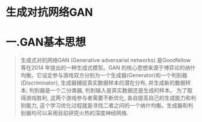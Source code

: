 生成对抗网络GAN
=============
# 一.GAN基本思想
> 生成式对抗网络GAN (Generative adversarial networks) 是Goodfellow 等在2014 年提出的一种生成式模型。GAN 的核心思想来源于博弈论的纳什均衡。它设定参与游戏双方分别为一个生成器(Generator)和一个判别器(Discriminator), 生成器捕捉真实数据样本的潜在分布, 并生成新的数据样本; 判别器是一个二分类器, 判别输入是真实数据还是生成的样本。 
为了取得游戏胜利, 这两个游戏参与者需要不断优化, 各自提高自己的生成能力和判别能力, 这个学习优化过程就是寻找二者之间的一个纳什均衡。生成器和判别器均可以采用目前研究火热的深度神经网络.
